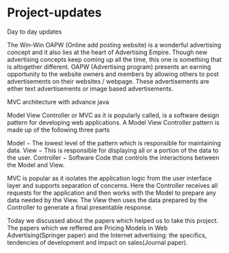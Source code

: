 # Project-updates
Day to day updates

The Win-Win OAPW (Online add posting website) is a wonderful advertising concept and it also lies at the heart of Advertising Empire. Though new advertising concepts keep coming up all the time, this one is something that is altogether different. OAPW (Advertising program) presents an earning opportunity to the website owners and members by allowing others to post advertisements on their websites / webpage. These advertisements are either text advertisements or image based advertisements.


MVC architecture with advance java

Model View Controller or MVC as it is popularly called, is a software design pattern for developing web applications. A Model View Controller pattern is made up of the following three parts 

 Model − The lowest level of the pattern which is responsible for maintaining data.
 View − This is responsible for displaying all or a portion of the data to the user.
 Controller − Software Code that controls the interactions between the Model and View.

MVC is popular as it isolates the application logic from the user interface layer and supports separation of concerns. Here the Controller receives all requests for the application and then works with the Model to prepare any data needed by the View. The View then uses the data prepared by the Controller to generate a final presentable response.

Today we discussed about the papers which helped us to take this project. The papers which we reffered are Pricing Models in Web Advertising(Springer paper) and the Internet advertising: the specifics, tendencies of development and impact on sales(Journal paper).
